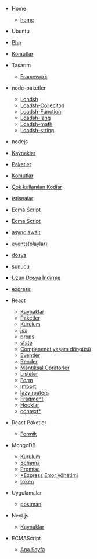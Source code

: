- Home
  - [home]()

- Ubuntu
 - [Php](ubuntu/php.md)
 - [Komutlar](ubuntu/komutlar.md)

- Tasarım
  - [Framework](tasarim/framework.md)

- node-paketler
  - [Loadsh](node-paketler/lodash.md)
  - [Loadsh-Colleciton](node-paketler/lodash-collection.md)
  - [Loadsh-Function](node-paketler/lodash-function.md)
  - [Loadsh-lang](node-paketler/lodash-lang.md)
  - [Loadsh-math](node-paketler/lodash-math.md)
  - [Loadsh-string](node-paketler/lodash-string.md)

- nodejs
 - [Kaynaklar](nodejs/kaynaklar.md)
 - [Paketler](nodejs/paketler.md)
 - [Komutlar](nodejs/komutlar.md)
 - [Çok kullanılan Kodlar](nodejs/pratikKodlar.md)
 - [istisnalar](nodejs/istisnalar.md)
 - [Ecma Script](nodejs/ecmaScript.md)
 - [Ecma Script](nodejs/function.md)
 - [async await](nodejs/asyncAwait.md)
 - [events(olaylar)](nodejs/events.md)
 - [dosya](nodejs/dosya.md)
 - [sunucu](nodejs/sunucu.md)
 - [Uzun Dosya İndirme](nodejs/uzundosyaindirme.md)
 - [express](nodejs/express.md)

- React
  - [Kaynaklar](react/kaynaklar.md)
  - [Paketler](react/paketler.md)
  - [Kurulum](react/kurulum.md)
  - [jsx](react/jsx.md)
  - [props](react/probs.md)
  - [state](react/state.md)
  - [Companenet yaşam döngüsü](react/companentyasamdongusu.md)
  - [Eventler](react/eventler.md)
  - [Render](react/render.md)
  - [Mantıksal Opratorler](react/mantiksaloparatorlar.md)
  - [Listeler](react/listeler.md)
  - [Form](react/form.md)
  - [Import](react/import.md)
  - [lazy routers](react/routes.md)
  - [Fragment](react/fragment.md)
  - [Hooklar](react/hook.md)
  - [context*](react/context.md)

- React Paketler
  - [Formik](formik/anasayfa.md)

- MongoDB
  - [Kurulum](MongoDB/kurulum.md)
  - [Schema](MongoDB/schema.md)
  - [Promise](MongoDB/promise.md)
  - [*Express Error yönetimi](MongoDB/expressError.md)
  - [token](MongoDB/token.md)

- Uygulamalar
  - [postman](uygulamalar/postman.md)

- Next.js
  - [Kaynaklar](nextjs/kaynaklar.md)

- ECMAScript
  - [Ana Sayfa](ecmascript/anasayfa.md)
